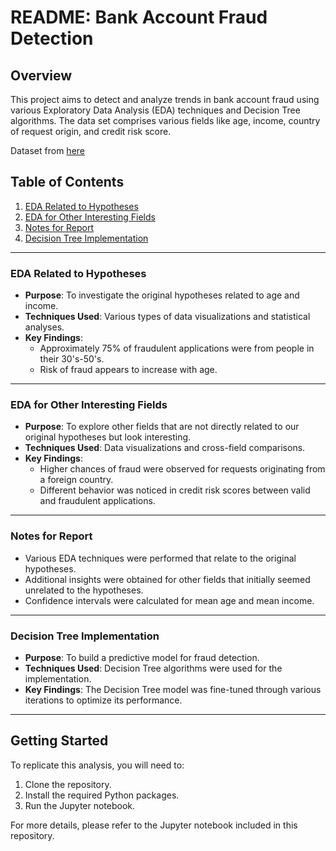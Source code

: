 # README: Bank Account Fraud Detection

## Overview

This project aims to detect and analyze trends in bank account fraud using various Exploratory Data Analysis (EDA) techniques and Decision Tree algorithms. The data set comprises various fields like age, income, country of request origin, and credit risk score.

Dataset from [here](https://www.kaggle.com/datasets/sgpjesus/bank-account-fraud-dataset-neurips-2022)

## Table of Contents

1. [EDA Related to Hypotheses](#eda-related-to-hypotheses)
2. [EDA for Other Interesting Fields](#eda-for-other-interesting-fields)
3. [Notes for Report](#notes-for-report)
4. [Decision Tree Implementation](#decision-tree-implementation)

---

### EDA Related to Hypotheses

- **Purpose**: To investigate the original hypotheses related to age and income.
- **Techniques Used**: Various types of data visualizations and statistical analyses.
- **Key Findings**: 
  - Approximately 75% of fraudulent applications were from people in their 30's-50's.
  - Risk of fraud appears to increase with age.

---

### EDA for Other Interesting Fields

- **Purpose**: To explore other fields that are not directly related to our original hypotheses but look interesting.
- **Techniques Used**: Data visualizations and cross-field comparisons.
- **Key Findings**:
  - Higher chances of fraud were observed for requests originating from a foreign country.
  - Different behavior was noticed in credit risk scores between valid and fraudulent applications.

---

### Notes for Report

- Various EDA techniques were performed that relate to the original hypotheses.
- Additional insights were obtained for other fields that initially seemed unrelated to the hypotheses.
- Confidence intervals were calculated for mean age and mean income.

---

### Decision Tree Implementation

- **Purpose**: To build a predictive model for fraud detection.
- **Techniques Used**: Decision Tree algorithms were used for the implementation.
- **Key Findings**: The Decision Tree model was fine-tuned through various iterations to optimize its performance.

---

## Getting Started

To replicate this analysis, you will need to:

1. Clone the repository.
2. Install the required Python packages.
3. Run the Jupyter notebook.

For more details, please refer to the Jupyter notebook included in this repository.

